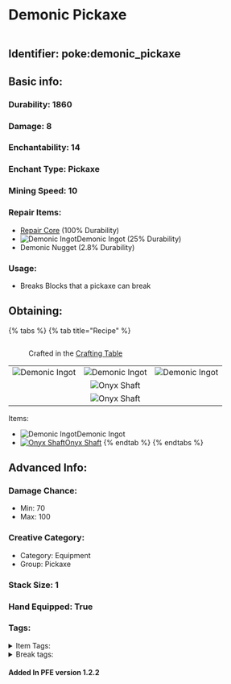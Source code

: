 # Demonic Pickaxe

<figure><img src="https://github.com/user-attachments/assets/4a58e30f-0f3b-4a71-9ffa-97d8257b4038" alt=""><figcaption></figcaption></figure>

## Identifier: **poke:demonic\_pickaxe** <a href="#identifier" id="identifier"></a>

## Basic info:

### Durability: 1860 <a href="#durability" id="durability"></a>

### Damage: 8 <a href="#damage" id="damage"></a>

### Enchantability: 14 <a href="#enchantability" id="enchantability"></a>

### Enchant Type: Pickaxe <a href="#enchant-type" id="enchant-type"></a>

### Mining Speed: 10 <a href="#mining-speed" id="mining-speed"></a>

### Repair Items: <a href="#repair" id="repair"></a>

* [<img src="https://github.com/ItsMePok/PFE/assets/136857747/f15d8501-f297-4a77-b6de-3681297cdb09" alt="" data-size="line">Repair Core](../../items/cores/repair-core.md) (100% Durability)
* <img src="https://github.com/user-attachments/assets/2332c89f-38d6-4a08-944a-9421758259aa" alt="Demonic Ingot" data-size="line">Demonic Ingot (25% Durability)
* Demonic Nugget (2.8% Durability)

### Usage:

* Breaks Blocks that a pickaxe can break

## Obtaining:

{% tabs %}
{% tab title="Recipe" %}
<figure><img src="https://minecraft.wiki/images/thumb/Crafting_Table_JE4_BE3.png/150px-Crafting_Table_JE4_BE3.png?5767f" alt=""><figcaption><p>Crafted in the <a href="https://minecraft.wiki/w/Crafting_Table">Crafting Table</a></p></figcaption></figure>

|                                                                                                   |                                                                                                   |                                                                                                   |
| :-----------------------------------------------------------------------------------------------: | :-----------------------------------------------------------------------------------------------: | :-----------------------------------------------------------------------------------------------: |
| ![Demonic Ingot](https://github.com/user-attachments/assets/2332c89f-38d6-4a08-944a-9421758259aa) | ![Demonic Ingot](https://github.com/user-attachments/assets/2332c89f-38d6-4a08-944a-9421758259aa) | ![Demonic Ingot](https://github.com/user-attachments/assets/2332c89f-38d6-4a08-944a-9421758259aa) |
|                                                                                                   |   ![Onyx Shaft](https://github.com/user-attachments/assets/a3414dac-2ab0-4f48-9401-e1724dc29e06)  |                                                                                                   |
|                                                                                                   |   ![Onyx Shaft](https://github.com/user-attachments/assets/a3414dac-2ab0-4f48-9401-e1724dc29e06)  |                                                                                                   |

Items:

* <img src="https://github.com/user-attachments/assets/2332c89f-38d6-4a08-944a-9421758259aa" alt="Demonic Ingot" data-size="line">Demonic Ingot
* [<img src="https://github.com/user-attachments/assets/a3414dac-2ab0-4f48-9401-e1724dc29e06" alt="Onyx Shaft" data-size="line">Onyx Shaft](../../items/crafting-components/onyx-shaft.md)
{% endtab %}
{% endtabs %}

## Advanced Info:

### Damage Chance:

* Min: 70
* Max: 100

### Creative Category:

* Category: Equipment
* Group: Pickaxe

### Stack Size: 1 <a href="#stack-size" id="stack-size"></a>

### Hand Equipped: True <a href="#hand-equipped" id="hand-equipped"></a>

### Tags:

<details>

<summary>Item Tags:</summary>

* minecraft:is\_pickaxe
* minecraft:digger
* minecraft:is\_tool
* pfe:pickaxe

</details>

<details>

<summary>Break tags:</summary>

* pickaxe
* stone
* metal
* rail
* stone\_pick\_diggable
* wood\_pick\_diggable
* iron\_pick\_diggable
* minecraft:wood\_tier\_destructible
* minecraft:stone\_tier\_destructible
* minecraft:gold\_tier\_destructible
* minecraft:iron\_tier\_destructible
* minecraft:diamond\_tier\_destructible
* minecraft:netherite\_tier\_destructible
* minecraft:is\_pickaxe\_item\_destructible

</details>

#### Added In PFE version 1.2.2
